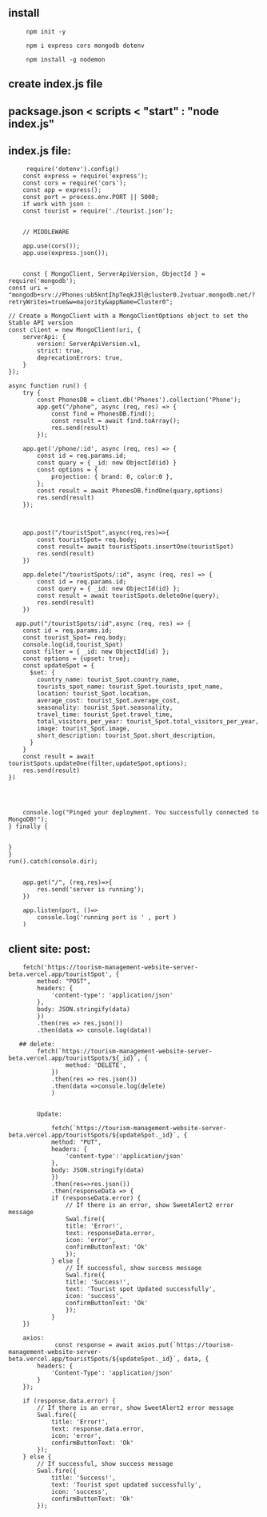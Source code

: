 ## install

         npm init -y

         npm i express cors mongodb dotenv

         npm install -g nodemon

## create index.js file

## packsage.json < scripts < "start" : "node index.js"

## index.js file:
         require('dotenv').config()
        const express = require('express');
        const cors = require('cors');
        const app = express();
        const port = process.env.PORT || 5000;
        if work with json :
        const tourist = require('./tourist.json');


        // MIDDLEWARE

        app.use(cors());
        app.use(express.json());


        const { MongoClient, ServerApiVersion, ObjectId } = require('mongodb');
    const uri = "mongodb+srv://Phones:ub5kntIhpTeqkJ3l@cluster0.2vutuar.mongodb.net/?retryWrites=true&w=majority&appName=Cluster0";

    // Create a MongoClient with a MongoClientOptions object to set the Stable API version
    const client = new MongoClient(uri, {
        serverApi: {
            version: ServerApiVersion.v1,
            strict: true,
            deprecationErrors: true,
        }
    });

    async function run() {
        try {
            const PhonesDB = client.db('Phones').collection('Phone');
            app.get("/phone", async (req, res) => {
                const find = PhonesDB.find();
                const result = await find.toArray();
                res.send(result)
            });

        app.get('/phone/:id', async (req, res) => {
            const id = req.params.id;
            const quary = { _id: new ObjectId(id) }
            const options = {
                projection: { brand: 0, color:0 },
            };
            const result = await PhonesDB.findOne(quary,options)
            res.send(result)
        });



        app.post("/touristSpot",async(req,res)=>{
            const touristSpot= req.body;
            const result= await touristSpots.insertOne(touristSpot)
            res.send(result)
        })

        app.delete("/touristSpots/:id", async (req, res) => {
            const id = req.params.id;
            const query = { _id: new ObjectId(id) };
            const result = await touristSpots.deleteOne(query);
            res.send(result)
        })

      app.put("/touristSpots/:id",async (req, res) => {
        const id = req.params.id;
        const tourist_Spot= req.body;
        console.log(id,tourist_Spot)
        const filter = { _id: new ObjectId(id) };
        const options = {upset: true};
        const updateSpot = {
          $set: {
            country_name: tourist_Spot.country_name,
            tourists_spot_name: tourist_Spot.tourists_spot_name,
            location: tourist_Spot.location,
            average_cost: tourist_Spot.average_cost,
            seasonality: tourist_Spot.seasonality,
            travel_time: tourist_Spot.travel_time,
            total_visitors_per_year: tourist_Spot.total_visitors_per_year,
            image: tourist_Spot.image,
            short_description: tourist_Spot.short_description,
          }
        }
        const result = await touristSpots.updateOne(filter,updateSpot,options);
        res.send(result)
    })




        console.log("Pinged your deployment. You successfully connected to MongoDB!");
    } finally {


    }
    }
    run().catch(console.dir);


        app.get("/", (req,res)=>{
            res.send('server is running');
        })

        app.listen(port, ()=>
            console.log('running port is ' , port )
        )

## client site: post:

        fetch('https://tourism-management-website-server-beta.vercel.app/touristSpot', {
            method: "POST",
            headers: {
                'content-type': 'application/json'
            },
            body: JSON.stringify(data)
            })
            .then(res => res.json())
            .then(data => console.log(data))

       ## delete:
            fetch(`https://tourism-management-website-server-beta.vercel.app/touristSpots/${_id}`, {
                    method: 'DELETE',
                })
                .then(res => res.json())
                .then(data =>console.log(delete)
                )


            Update:

                fetch(`https://tourism-management-website-server-beta.vercel.app/touristSpots/${updateSpot._id}`, {
                method: "PUT",
                headers: {
                    'content-type':'application/json'
                },
                body: JSON.stringify(data)
                })
                .then(res=>res.json())
                .then(responseData => {
                if (responseData.error) {
                    // If there is an error, show SweetAlert2 error message
                    Swal.fire({
                    title: 'Error!',
                    text: responseData.error,
                    icon: 'error',
                    confirmButtonText: 'Ok'
                    });
                } else {
                    // If successful, show success message
                    Swal.fire({
                    title: 'Success!',
                    text: 'Tourist spot Updated successfully',
                    icon: 'success',
                    confirmButtonText: 'Ok'
                    });
                }
        })

        axios: 
                 const response = await axios.put(`https://tourism-management-website-server-beta.vercel.app/touristSpots/${updateSpot._id}`, data, {
            headers: {
                'Content-Type': 'application/json'
            }
        });

        if (response.data.error) {
            // If there is an error, show SweetAlert2 error message
            Swal.fire({
                title: 'Error!',
                text: response.data.error,
                icon: 'error',
                confirmButtonText: 'Ok'
            });
        } else {
            // If successful, show success message
            Swal.fire({
                title: 'Success!',
                text: 'Tourist spot updated successfully',
                icon: 'success',
                confirmButtonText: 'Ok'
            });
